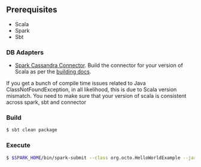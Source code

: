## Prerequisites

- Scala
- Spark
- Sbt
 
### DB Adapters

- [Spark Cassandra Connector](https://github.com/datastax/spark-cassandra-connector). Build the connector for your version of Scala as per the [building docs](https://github.com/datastax/spark-cassandra-connector/blob/master/doc/12_building_and_artifacts.md).

If you get a bunch of compile time issues related to Java ClassNotFoundException, in all likelihood, this is due to Scala version mismatch. You need to make sure that your version of scala is consistent across spark, sbt and connector

### Build

```bash
$ sbt clean package
```

### Execute

```bash
$ $SPARK_HOME/bin/spark-submit --class org.octo.HelloWorldExample --jars ~/etc/spark-cassandra-connector-assembly-2.0.0-M3.jar --properties-file cassandra.conf target/scala-2.11/octo-spark_2.11-1.0.jar 
```

